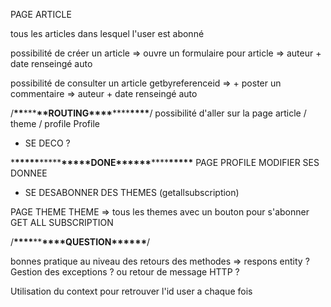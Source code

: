 PAGE ARTICLE

tous les articles dans lesquel l'user est abonné

possibilité de créer un article => ouvre un formulaire pour article => auteur + date renseingé auto

possibilité de consulter un article getbyreferenceid => + poster un commentaire => auteur + date renseingé auto

/**\*\***\*\*\***\*\***ROUTING**\*\*\*\***\*\*\*\***\*\*\*\***/
possibilité d'aller sur la page article / theme / profile
Profile

- SE DECO ?

\***\*\*\*\*\***\*\*\*\*\***\*\*\*\*\***DONE\***\*\*\*\*\***\*\*\*\***\*\*\*\*\***
PAGE PROFILE
MODIFIER SES DONNEE

- SE DESABONNER DES THEMES (getallsubscription)

PAGE THEME
THEME => tous les themes avec un bouton pour s'abonner
GET ALL
SUBSCRIPTION

/**\*\*\*\***\*\***\*\*\*\***QUESTION\***\*\*\*\*\***/

bonnes pratique au niveau des retours des methodes => respons entity ?
Gestion des exceptions ? ou retour de message HTTP ?

Utilisation du context pour retrouver l'id user a chaque fois
